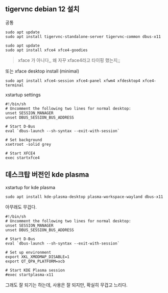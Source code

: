 ## tigervnc debian 12 설치

공통
```
sudo apt update
sudo apt install tigervnc-standalone-server tigervnc-common dbus-x11
```

```
sudo apt update
sudo apt install xfce4 xfce4-goodies
```
> xface 가 아니다,, 왜 자꾸 xface4라고 타이핑 했는지;;

또는 xface desktop install (minimal)
```
sudo apt install xfce4-session xfce4-panel xfwm4 xfdesktop4 xfce4-terminal
```

xstartup settings
```
#!/bin/sh
# Uncomment the following two lines for normal desktop:
unset SESSION_MANAGER
unset DBUS_SESSION_BUS_ADDRESS

# Start D-Bus
eval `dbus-launch --sh-syntax --exit-with-session`

# Set background
xsetroot -solid grey

# Start XFCE4
exec startxfce4
```

## 데스크탑 버전인 kde plasma
xstartup for kde plasma 
```
sudo apt install kde-plasma-desktop plasma-workspace-wayland dbus-x11
```
아무래도 무겁다.
```
#!/bin/sh
# Uncomment the following two lines for normal desktop:
unset SESSION_MANAGER
unset DBUS_SESSION_BUS_ADDRESS

# Start D-Bus
eval `dbus-launch --sh-syntax --exit-with-session`

# Set up environment
export XKL_XMODMAP_DISABLE=1
export QT_QPA_PLATFORM=xcb

# Start KDE Plasma session
#exec startplasma-x11
```
그래도 잘 되기는 하는데, 사용은 잘 되지만, 확실히 무겁고 느리다.

